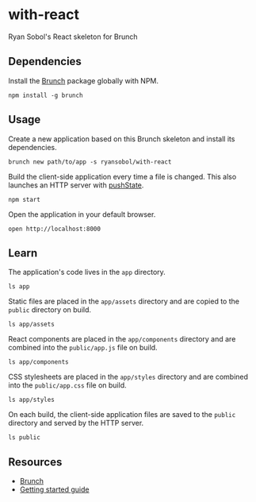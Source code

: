 # with-react

Ryan Sobol's React skeleton for Brunch

## Dependencies

Install the [Brunch](http://brunch.io) package globally with NPM.

```shell
npm install -g brunch
```

## Usage

Create a new application based on this Brunch skeleton and install its dependencies.

```shell
brunch new path/to/app -s ryansobol/with-react
```

Build the client-side application every time a file is changed. This also launches an HTTP server with [pushState](https://developer.mozilla.org/en-US/docs/Web/Guide/API/DOM/Manipulating_the_browser_history).

```shell
npm start
```

Open the application in your default browser.

```shell
open http://localhost:8000
```

## Learn

The application's code lives in the `app` directory.

```shell
ls app
```

Static files are placed in the `app/assets` directory and are copied to the `public` directory on build.

```shell
ls app/assets
```

React components are placed in the `app/components` directory and are combined into the `public/app.js` file on build.

```shell
ls app/components
```

CSS stylesheets are placed in the `app/styles` directory and are combined into the `public/app.css` file on build.

```shell
ls app/styles
```

On each build, the client-side application files are saved to the `public` directory and served by the HTTP server.

```shell
ls public
```

## Resources

- [Brunch](http://brunch.io)
- [Getting started guide](https://github.com/brunch/brunch-guide#readme)
